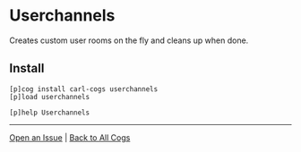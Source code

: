 # Userchannels

Creates custom user rooms on the fly and cleans up when done.

## Install

```text
[p]cog install carl-cogs userchannels
[p]load userchannels

[p]help Userchannels
```

---
[Open an Issue](https://github.com/smashedr/carl-cogs/issues/new?title=Userchannels) |
[Back to All Cogs](../README.md#public-cogs)
